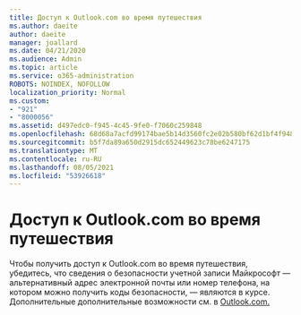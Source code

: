 ```yaml
---
title: Доступ к Outlook.com во время путешествия
ms.author: daeite
author: daeite
manager: joallard
ms.date: 04/21/2020
ms.audience: Admin
ms.topic: article
ms.service: o365-administration
ROBOTS: NOINDEX, NOFOLLOW
localization_priority: Normal
ms.custom:
- "921"
- "8000056"
ms.assetid: d497edc0-f945-4c45-9fe0-f7060c259848
ms.openlocfilehash: 68d68a7acfd99174bae5b14d3560fc2e02b580bf62d1bf4f948543708c901a8e
ms.sourcegitcommit: b5f7da89a650d2915dc652449623c78be6247175
ms.translationtype: MT
ms.contentlocale: ru-RU
ms.lasthandoff: 08/05/2021
ms.locfileid: "53926618"
---
```

# <a name="how-to-access-outlookcom-while-traveling"></a>Доступ к Outlook.com во время путешествия

Чтобы получить доступ к Outlook.com во время путешествия, убедитесь, что сведения о безопасности учетной записи Майкрософт — альтернативный адрес электронной почты или номер телефона, на котором можно получить коды безопасности, — являются в курсе. Дополнительные дополнительные возможности см. в [Outlook.com.](https://support.office.com/article/c44f16da-7156-4890-853c-286aafeda87e?wt.mc_id=Office_Outlook_com_Alchemy)
